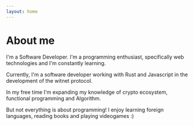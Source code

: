 ```yaml
---
layout: home
---
```

# About me

I'm a Software Developer. I'm a programming enthusiast, specifically web technologies and I'm constantly learning.

Currently, I'm a software developer working with Rust and Javascript in the development of the witnet protocol.

In my free time I'm expanding my knowledge of crypto ecosystem, functional programming and Algorithm.

But not everything is about programming! I enjoy learning foreign languages, reading books and playing videogames :)
